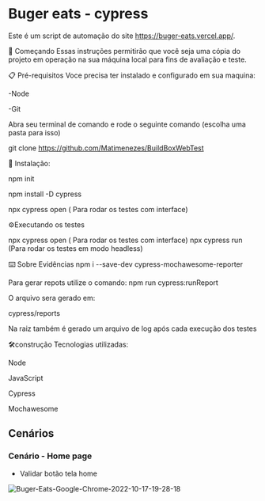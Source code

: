 # Buger eats - cypress


Este é um script de automação do site https://buger-eats.vercel.app/.



🚀 Começando Essas instruções permitirão que você seja uma cópia do projeto em operação na sua máquina local para fins de avaliação e teste.

📋 Pré-requisitos Voce precisa ter instalado e configurado em sua maquina:

-Node

-Git

Abra seu terminal de comando e rode o seguinte comando (escolha uma pasta para isso)

git clone https://github.com/Matimenezes/BuildBoxWebTest

🔧 Instalação:

npm init

npm install -D cypress

npx cypress open ( Para rodar os testes com interface)


⚙️Executando os testes

npx cypress open ( Para rodar os testes com interface)
npx cypress run (Para rodar os testes em modo headless)

⌨️ Sobre Evidências
npm i --save-dev cypress-mochawesome-reporter

Para gerar repots utilize o comando: npm run cypress:runReport

O arquivo sera gerado em:

cypress/reports

Na raiz também é gerado um arquivo de log após cada execução dos testes

🛠️construção Tecnologias utilizadas:

Node

JavaScript

Cypress

Mochawesome

## Cenários

### Cenário - Home page

* Validar botão tela home 

![Buger-Eats-Google-Chrome-2022-10-17-19-28-18](https://user-images.githubusercontent.com/108771074/196300427-7934541d-3b66-4196-9378-cc64af032f4e.gif)


